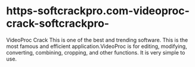# https-softcrackpro.com-videoproc-crack-softcrackpro-
VideoProc Crack  This is one of the best and trending software. This is the most famous and efficient application.VideoProc is for editing, modifying, converting, combining, cropping, and other functions. It is very simple to use.
